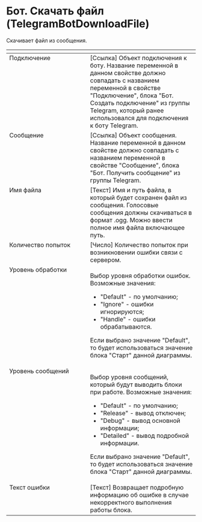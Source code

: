 # Бот. Скачать файл (TelegramBotDownloadFile)

Скачивает файл из сообщения.

<table data-header-hidden><thead><tr><th width="241" valign="top"></th><th width="324" valign="top"></th></tr></thead><tbody><tr><td valign="top">Подключение</td><td valign="top">[Ссылка] Объект подключения к боту. Название переменной в данном свойстве должно совпадать с названием переменной в свойстве "Подключение", блока "Бот. Создать подключение" из группы Telegram, который ранее использовался для подключения к боту Telegram.</td></tr><tr><td valign="top">Сообщение</td><td valign="top">[Ссылка] Объект сообщения. Название переменной в данном свойстве должно совпадать с названием переменной в свойстве "Сообщение", блока "Бот. Получить сообщение" из группы Telegram.</td></tr><tr><td valign="top">Имя файла</td><td valign="top">[Текст] Имя и путь файла, в который будет сохранен файл из сообщения. Голосовые сообщения должны скачиваться в формат .ogg. Можно ввести полное имя файла включающее путь.</td></tr><tr><td valign="top">Количество попыток</td><td valign="top">[Число] Количество попыток при возникновении ошибки связи с сервером.</td></tr><tr><td valign="top">Уровень обработки</td><td valign="top"><p>Выбор уровня обработки ошибок. Возможные значения: </p><ul><li>"Default" - по умолчанию; </li><li>"Ignore" - ошибки игнорируются; </li><li>"Handle" - ошибки обрабатываются. </li></ul><p>Если выбрано значение "Default", то будет использоваться значение блока "Старт" данной диаграммы.</p></td></tr><tr><td valign="top">Уровень сообщений</td><td valign="top"><p>Выбор уровня сообщений, который будут выводить блоки при работе. Возможные значения: </p><ul><li>"Default" - по умолчанию; </li><li>"Release" - вывод отключен; </li><li>"Debug" - вывод основной информации; </li><li>"Detailed" - вывод подробной информации. </li></ul><p>Если выбрано значение "Default", то будет использоваться значение блока "Старт" данной диаграммы.</p></td></tr><tr><td valign="top">Текст ошибки</td><td valign="top">[Текст] Возвращает подробную информацию об ошибке в случае некорректного выполнения работы блока.</td></tr></tbody></table>

